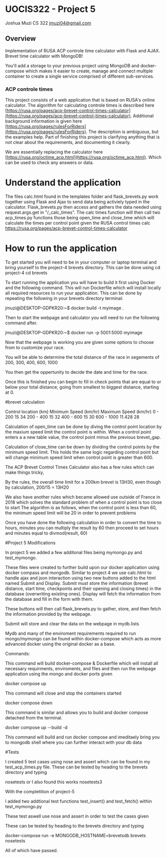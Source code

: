 # UOCIS322 - Project 5 #

Joshua Muzi
CS 322
jmuzi04@gmail.com

## Overview

Implementation of RUSA ACP controle time calculator with Flask and AJAX.
Brevet time calculator with MongoDB!

You'll add a storage to your previous project using MongoDB and docker-compose which 
makes it easier to create, manage and connect multiple container to create a single service comprised of different sub-services.

### ACP controle times

This project consists of a web application that is based on RUSA's online calculator. The algorithm for calculating controle times is described here [https://rusa.org/pages/acp-brevet-control-times-calculator](https://rusa.org/pages/acp-brevet-control-times-calculator). Additional background information is given here [https://rusa.org/pages/rulesForRiders](https://rusa.org/pages/rulesForRiders). The description is ambiguous, but the examples help. Part of finishing this project is clarifying anything that is not clear about the requirements, and documenting it clearly. 

We are essentially replacing the calculator here [https://rusa.org/octime_acp.html](https://rusa.org/octime_acp.html). Which can be used to check any answers or data.

# Understand the application

The files calc.html found in the templates folder and flask_brevets.py work together using Flask and Ajax to send data being activiely typed in the calculator. 
Flask_brevets.py then access and gathers the data needed using request.args.get in "/_calc_times". 
The calc times function will then call two acp_times.py functions those being open_time and close_time which will calculate the times per control point given the RUSA control times calc https://rusa.org/pages/acp-brevet-control-times-calculator

# How to run the application

To get started you will need to be in your computer or laptop terminal and bring yourself to the project-4 brevets directory.
This can be done using 
cd project-4
cd brevets

To start running the application you will have to build it first using Docker and the following command. This will run Dockerfile which will install locally all required resources to run your application.
This can be done by repeating the following in your brevets directory terminal:

jmuzi@DESKTOP-GDPKR20:~$ docker build -t myimage .

Then to start the webpage and calculator you will need to run the following command after.

jmuzi@DESKTOP-GDPKR20:~$ docker run -p 5001:5000 myimage


Now that the webpage is working you are given some options to choose from to customize your race.

You will be able to determine the total distance of the race in segements of 200, 300, 400, 600, 1000

You then get the oppertunity to decide the date and time for the race.

Once this is finished you can begin to fill in check points that are equal to or below your total distance, going from smallest to biggest distance, starting at 0.

#brevet calculation 


Control location (km)	Minimum Speed (km/hr)	Maximum Speed (km/hr)
0 - 200					15						34
200 - 400				15						32
400 - 600				15						30
600 - 1000				11.428					28

Calculation of open_time can be done by diving the control point location by the
maxium speed limit the control point is within. When a control point enters a 
a new table value, the control point minus the previous brevet_gap.

Calculation of close_time can be down by dividing the control points by the minimum speed limit.
This holds the same logic regarding control point but will change minimum speed limit 
when control point is greater than 600.


The ACP Brevet Control Times Calculator also has a few rules which can make things tricky,

By the rules, the overall time limit for a 200km brevet is 13H30, even though by calculation, 200/15 = 13H20

We also have another rules which became allowed use outside of France in 2018
which solves the standard problem of when a control point is too close to start 
The algorithm is as follows, when the control point is less than 60, the minimum
speed limit will be 20 in order to prevent problems

Once you have done the following calculation in order to convert the time 
to hours, minutes you can multiply the result by 60 then proceed to
set hours and minutes equal to divmod(result, 60)




#Project 5 Modifications

In project 5 we added a few additonal files being mymongo.py and test_mymongo.

These files were created to further build upon our docker application using 
docker compass and mongodb. Similar to project 4 we use calc.html to handle ajax
and json interaction using two new buttons added to the html named Submit and Display. 
Submit must store the information (brevet distance, start time, checkpoints and their opening and closing times) in the database (overwriting existing ones). 
Display will fetch the information from the database and fill in the form with them.

These buttons will then call flask_brevets.py to gather, store, and then fetch the information provided by the webpage.

Submit will store and clear the data on the webpage in mydb.lists

Mydb and many of the enviroment requirements required to run mongo/mymongo
can be found within docker-compose which acts as more advanced docker using 
the original docker as a base.


Commands:

This command will build docker-compose & Dockerfile which will
install all necessary requirments, enviroments, and files and then 
run the webpage application using the mongo and docker ports given

docker compose up


This command will close and stop the containers started

docker compose down


This command is similar and allows you to build and docker compose detached
from the terminal.

docker compose up --build -d

This command will build and run docker compose and imeditaely bring you
to mongodb shell where you can further interact with your db data



#Tests

I created 5 test cases using nose and assert which can be found in my test_acp_times.py file.
These can be tested by heading to the brevets directory and typing 

nosetests 
or I also found this works
nosetests3



With the completition of project-5


I added two addtional test functions test_insert() and test_fetch() within test_mymongo.py

These test aswell use nose and assert in order to test the cases given

These can be tested by heading to the brevets directory and typing 

docker-compose run -e MONGODB_HOSTNAME=brevetsdb brevets nosetests


All of which have passed.

